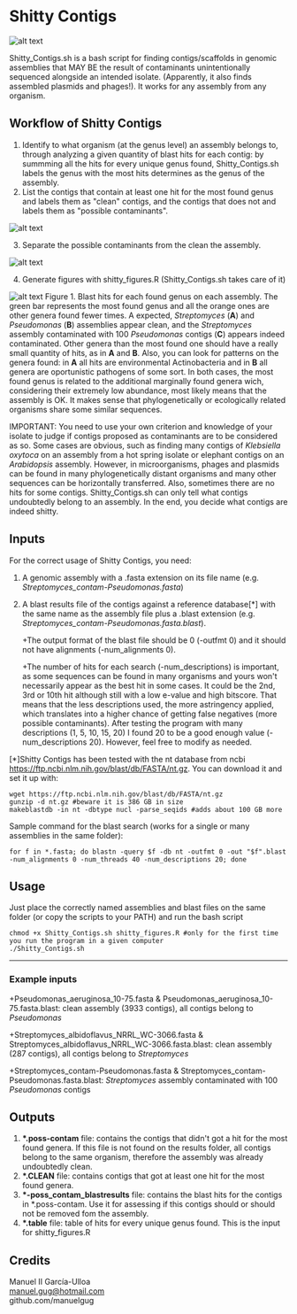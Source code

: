 # Shitty Contigs

![alt text](https://github.com/manuelgug/Shitty_Contigs/blob/main/images/Shitty_Contigs_logo.png)

Shitty_Contigs.sh is a bash script for finding contigs/scaffolds in genomic assemblies that MAY BE the result of contaminants unintentionally sequenced alongside an intended isolate. (Apparently, it also finds assembled plasmids and phages!). It works for any assembly from any organism.


## Workflow of Shitty Contigs

1) Identify to what organism (at the genus level) an assembly belongs to, through analyzing a given quantity of blast hits for each contig: by summming all the hits for every unique genus found, Shitty_Contigs.sh labels the genus with the most hits determines as the genus of the assembly.
2) List the contigs that contain at least one hit for the most found genus and labels them as "clean" contigs, and the contigs that does not and labels them as "possible contaminants".

![alt text](https://github.com/manuelgug/Shitty_Contigs/blob/main/images/listing.png) 

3) Separate the possible contaminants from the clean the assembly.

![alt text](https://github.com/manuelgug/Shitty_Contigs/blob/main/images/separating.png)

4) Generate figures with shitty_figures.R (Shitty_Contigs.sh takes care of it)

![alt text](https://github.com/manuelgug/Shitty_Contigs/blob/main/images/shitty_figures_results.png)
Figure 1. Blast hits for each found genus on each assembly. The green bar represents the most found genus and all the orange ones are other genera found fewer times. A expected, *Streptomyces* (__A__) and *Pseudomonas* (__B__) assemblies appear clean, and the *Streptomyces* assembly contaminated with 100 *Pseudomonas* contigs (__C__) appears indeed contaminated. Other genera than the most found one should have a really small quantity of hits, as in __A__ and __B__. Also, you can look for patterns on the genera found: in __A__ all hits are environmental Actinobacteria and in __B__ all genera are oportunistic pathogens of some sort. In both cases, the most found genus is related to the additional marginally found genera wich, considering their extremely low abundance, most likely means that the assembly is OK. It makes sense that phylogenetically or ecologically related organisms share some similar sequences. 

IMPORTANT: You need to use your own criterion and knowledge of your isolate to judge if contigs proposed as contaminants are to be considered as so. Some cases are obvious, such as finding many contigs of *Klebsiella oxytoca* on an assembly from a hot spring isolate or elephant contigs on an *Arabidopsis* assembly. However, in microorganisms, phages and plasmids can be found in many phylogenetically distant organisms and many other sequences can be horizontally transferred. Also, sometimes there are no hits for some contigs. Shitty_Contigs.sh can only tell what contigs undoubtedly belong to an assembly. In the end, you decide what contigs are indeed shitty.

## Inputs

For the correct usage of Shitty Contigs, you need:
1) A genomic assembly with a .fasta extension on its file name (e.g. *Streptomyces_contam-Pseudomonas.fasta*)
2) A blast results file of the contigs against a reference database[*] with the same name as the assembly file plus a .blast extension (e.g. *Streptomyces_contam-Pseudomonas.fasta.blast*).

   +The output format of the blast file should be 0 (-outfmt 0) and it should not have alignments (-num_alignments 0). 
   
   +The number of hits for each search (-num_descriptions) is important, as some sequences can be found in many organisms and yours won't necessarily appear as the best hit in some cases. It could be the 2nd, 3rd or 10th hit although still with a low e-value and high bitscore. That means that the less descriptions used, the more astringency applied, which translates into a higher chance of getting false negatives (more possible contaminants). After testing the program with many descriptions (1, 5, 10, 15, 20) I found 20 to be a good enough value (-num_descriptions 20). However, feel free to modify as needed.

\[*]Shitty Contigs has been tested with the nt database from ncbi https://ftp.ncbi.nlm.nih.gov/blast/db/FASTA/nt.gz. You can download it and set it up with:

    wget https://ftp.ncbi.nlm.nih.gov/blast/db/FASTA/nt.gz 
    gunzip -d nt.gz #beware it is 386 GB in size  
    makeblastdb -in nt -dbtype nucl -parse_seqids #adds about 100 GB more

Sample command for the blast search (works for a single or many assemblies in the same folder):

    for f in *.fasta; do blastn -query $f -db nt -outfmt 0 -out "$f".blast -num_alignments 0 -num_threads 40 -num_descriptions 20; done

## Usage
Just place the correctly named assemblies and blast files on the same folder (or copy the scripts to your PATH) and run the bash script 

    chmod +x Shitty_Contigs.sh shitty_figures.R #only for the first time you run the program in a given computer
    ./Shitty_Contigs.sh
****
### Example inputs

+Pseudomonas_aeruginosa_10-75.fasta & Pseudomonas_aeruginosa_10-75.fasta.blast: clean assembly (3933 contigs), all contigs belong to *Pseudomonas*  

+Streptomyces_albidoflavus_NRRL_WC-3066.fasta & Streptomyces_albidoflavus_NRRL_WC-3066.fasta.blast: clean assembly (287 contigs), all contigs belong to *Streptomyces*  

+Streptomyces_contam-Pseudomonas.fasta & Streptomyces_contam-Pseudomonas.fasta.blast: *Streptomyces* assembly contaminated with 100 *Pseudomonas* contigs

## Outputs

1) __*.poss-contam__ file: contains the contigs that didn't got a hit for the most found genera. If this file is not found on the results folder, all contigs belong to the same organism, therefore the assembly was already undoubtedly clean.
2) __*.CLEAN__ file: contains contigs that got at least one hit for the most found genera. 
3) __*-poss_contam_blastresults__ file: contains the blast hits for the contigs in *.poss-contam. Use it for assessing if this contigs should or should not be removed fom the assembly.
4) __*.table__ file: table of hits for every unique genus found. This is the input for shitty_figures.R

## Credits

Manuel II García-Ulloa  
manuel.gug@hotmail.com  
github.com/manuelgug  
